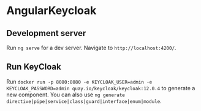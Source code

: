 # AngularKeycloak
## Development server

Run `ng serve` for a dev server. Navigate to `http://localhost:4200/`.

## Run KeyCloak

Run `docker run -p 8080:8080 -e KEYCLOAK_USER=admin -e KEYCLOAK_PASSWORD=admin quay.io/keycloak/keycloak:12.0.4` to generate a new component. You can also use `ng generate directive|pipe|service|class|guard|interface|enum|module`.
